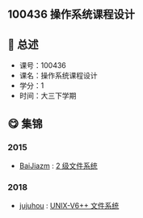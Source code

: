 ## 100436 操作系统课程设计

## :rocket: 总述

* 课号：100436
* 课名：操作系统课程设计
* 学分：1
* 时间：大三下学期

## :yum: 集锦

### 2015

* [BaiJiazm](https://github.com/BaiJiazm) : [2 级文件系统](https://github.com/BaiJiazm/FileSystem)

### 2018

* [jujuhou](https://github.com/jujuhou) : [UNIX-V6++ 文件系统](https://github.com/jujuhou/UNIX-FileSystem-master)
